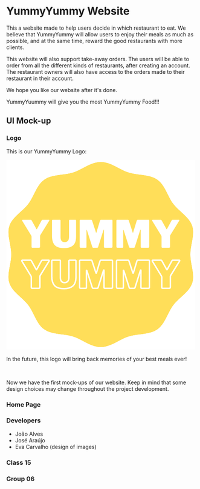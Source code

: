 # YummyYummy Website

This a website made to help users decide in which restaurant to eat. We believe that YummyYummy will allow users to enjoy their meals as much as possible, and at the same time, reward the good restaurants with more clients.

This website will also support take-away orders. The users will be able to order from all the different kinds of restaurants, after creating an account. The restaurant owners will also have access to the orders made to their restaurant in their account.

We hope you like our website after it's done.

YummyYuummy will give you the most YummyYummy Food!!! 

## UI Mock-up

### Logo
This is our YummyYummy Logo:

![LogoYummyYummy](images/yummy_logo_transparent_bg.png)

In the future, this logo will bring back memories of your best meals ever!

<br>

Now we have the first mock-ups of our website. Keep in mind that some design choices may change throughout the project development. 

### Home Page



### Developers

- João Alves 
- José Araújo
- Eva Carvalho (design of images)


### Class 15
### Group 06